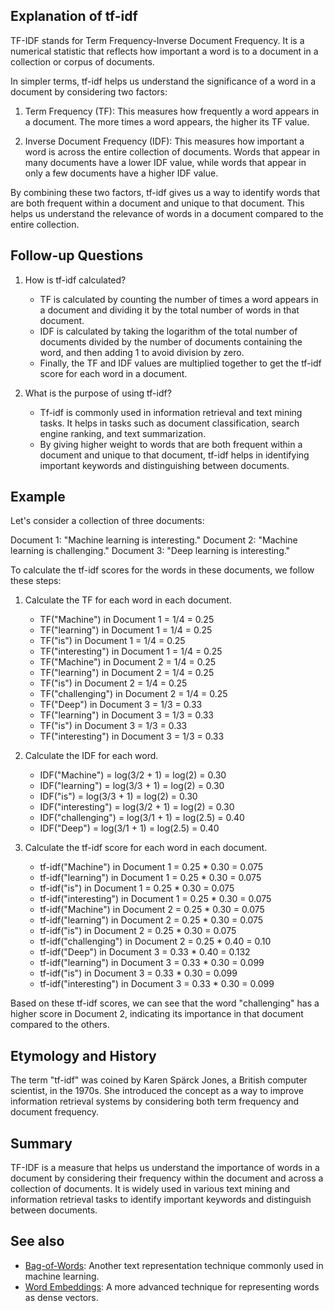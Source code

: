 ## Explanation of tf-idf

TF-IDF stands for Term Frequency-Inverse Document Frequency. It is a numerical statistic that reflects how important a word is to a document in a collection or corpus of documents. 

In simpler terms, tf-idf helps us understand the significance of a word in a document by considering two factors:

1. Term Frequency (TF): This measures how frequently a word appears in a document. The more times a word appears, the higher its TF value.

2. Inverse Document Frequency (IDF): This measures how important a word is across the entire collection of documents. Words that appear in many documents have a lower IDF value, while words that appear in only a few documents have a higher IDF value.

By combining these two factors, tf-idf gives us a way to identify words that are both frequent within a document and unique to that document. This helps us understand the relevance of words in a document compared to the entire collection.

## Follow-up Questions

1. How is tf-idf calculated?
   - TF is calculated by counting the number of times a word appears in a document and dividing it by the total number of words in that document.
   - IDF is calculated by taking the logarithm of the total number of documents divided by the number of documents containing the word, and then adding 1 to avoid division by zero.
   - Finally, the TF and IDF values are multiplied together to get the tf-idf score for each word in a document.

2. What is the purpose of using tf-idf?
   - Tf-idf is commonly used in information retrieval and text mining tasks. It helps in tasks such as document classification, search engine ranking, and text summarization.
   - By giving higher weight to words that are both frequent within a document and unique to that document, tf-idf helps in identifying important keywords and distinguishing between documents.

## Example

Let's consider a collection of three documents:

Document 1: "Machine learning is interesting."
Document 2: "Machine learning is challenging."
Document 3: "Deep learning is interesting."

To calculate the tf-idf scores for the words in these documents, we follow these steps:

1. Calculate the TF for each word in each document.
   - TF("Machine") in Document 1 = 1/4 = 0.25
   - TF("learning") in Document 1 = 1/4 = 0.25
   - TF("is") in Document 1 = 1/4 = 0.25
   - TF("interesting") in Document 1 = 1/4 = 0.25
   - TF("Machine") in Document 2 = 1/4 = 0.25
   - TF("learning") in Document 2 = 1/4 = 0.25
   - TF("is") in Document 2 = 1/4 = 0.25
   - TF("challenging") in Document 2 = 1/4 = 0.25
   - TF("Deep") in Document 3 = 1/3 = 0.33
   - TF("learning") in Document 3 = 1/3 = 0.33
   - TF("is") in Document 3 = 1/3 = 0.33
   - TF("interesting") in Document 3 = 1/3 = 0.33

2. Calculate the IDF for each word.
   - IDF("Machine") = log(3/2 + 1) = log(2) = 0.30
   - IDF("learning") = log(3/3 + 1) = log(2) = 0.30
   - IDF("is") = log(3/3 + 1) = log(2) = 0.30
   - IDF("interesting") = log(3/2 + 1) = log(2) = 0.30
   - IDF("challenging") = log(3/1 + 1) = log(2.5) = 0.40
   - IDF("Deep") = log(3/1 + 1) = log(2.5) = 0.40

3. Calculate the tf-idf score for each word in each document.
   - tf-idf("Machine") in Document 1 = 0.25 * 0.30 = 0.075
   - tf-idf("learning") in Document 1 = 0.25 * 0.30 = 0.075
   - tf-idf("is") in Document 1 = 0.25 * 0.30 = 0.075
   - tf-idf("interesting") in Document 1 = 0.25 * 0.30 = 0.075
   - tf-idf("Machine") in Document 2 = 0.25 * 0.30 = 0.075
   - tf-idf("learning") in Document 2 = 0.25 * 0.30 = 0.075
   - tf-idf("is") in Document 2 = 0.25 * 0.30 = 0.075
   - tf-idf("challenging") in Document 2 = 0.25 * 0.40 = 0.10
   - tf-idf("Deep") in Document 3 = 0.33 * 0.40 = 0.132
   - tf-idf("learning") in Document 3 = 0.33 * 0.30 = 0.099
   - tf-idf("is") in Document 3 = 0.33 * 0.30 = 0.099
   - tf-idf("interesting") in Document 3 = 0.33 * 0.30 = 0.099

Based on these tf-idf scores, we can see that the word "challenging" has a higher score in Document 2, indicating its importance in that document compared to the others.

## Etymology and History

The term "tf-idf" was coined by Karen Spärck Jones, a British computer scientist, in the 1970s. She introduced the concept as a way to improve information retrieval systems by considering both term frequency and document frequency.

## Summary

TF-IDF is a measure that helps us understand the importance of words in a document by considering their frequency within the document and across a collection of documents. It is widely used in various text mining and information retrieval tasks to identify important keywords and distinguish between documents.

## See also

- [Bag-of-Words](?concept=Bag-of-Words&specialist_role=Machine+learning+specialist&target_audience=Manager+without+much+technical+background): Another text representation technique commonly used in machine learning.
- [Word Embeddings](?concept=Word+Embeddings&specialist_role=Machine+learning+specialist&target_audience=Manager+without+much+technical+background): A more advanced technique for representing words as dense vectors.